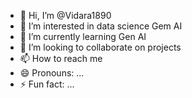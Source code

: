 - 👋 Hi, I’m @Vidara1890
- 👀 I’m interested in data science Gem AI
- 🌱 I’m currently learning Gen AI
- 💞️ I’m looking to collaborate on  projects 
- 📫 How to reach me 
- 😄 Pronouns: ...
- ⚡ Fun fact: ...

<!---
Vidara1890/Vidara1890 is a ✨ special ✨ repository because its `README.md` (this file) appears on your GitHub profile.
You can click the Preview link to take a look at your changes.
--->
